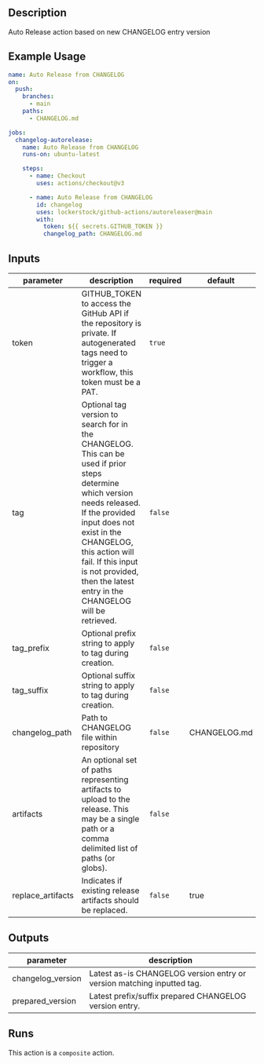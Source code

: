 <!-- action-docs-description -->
## Description

Auto Release action based on new CHANGELOG entry version


<!-- action-docs-description -->

## Example Usage

```yaml
name: Auto Release from CHANGELOG
on:
  push:
    branches:
      - main
    paths:
      - CHANGELOG.md

jobs:
  changelog-autorelease:
    name: Auto Release from CHANGELOG
    runs-on: ubuntu-latest

    steps:
      - name: Checkout
        uses: actions/checkout@v3

      - name: Auto Release from CHANGELOG
        id: changelog
        uses: lockerstock/github-actions/autoreleaser@main
        with:
          token: ${{ secrets.GITHUB_TOKEN }}
          changelog_path: CHANGELOG.md
```

<!-- action-docs-inputs -->
## Inputs

| parameter | description | required | default |
| - | - | - | - |
| token | GITHUB_TOKEN to access the GitHub API if the repository is private. If autogenerated tags need to trigger a workflow, this token must be a PAT. | `true` |  |
| tag | Optional tag version to search for in the CHANGELOG. This can be used if prior steps determine which version needs released. If the provided input does not exist in the CHANGELOG, this action will fail. If this input is not provided, then the latest entry in the CHANGELOG will be retrieved. | `false` |  |
| tag_prefix | Optional prefix string to apply to tag during creation. | `false` |  |
| tag_suffix | Optional suffix string to apply to tag during creation. | `false` |  |
| changelog_path | Path to CHANGELOG file within repository | `false` | CHANGELOG.md |
| artifacts | An optional set of paths representing artifacts to upload to the release. This may be a single path or a comma delimited list of paths (or globs). | `false` |  |
| replace_artifacts | Indicates if existing release artifacts should be replaced. | `false` | true |



<!-- action-docs-inputs -->

<!-- action-docs-outputs -->
## Outputs

| parameter | description |
| - | - |
| changelog_version | Latest as-is CHANGELOG version entry or version matching inputted tag. |
| prepared_version | Latest prefix/suffix prepared CHANGELOG version entry. |



<!-- action-docs-outputs -->

<!-- action-docs-runs -->
## Runs

This action is a `composite` action.


<!-- action-docs-runs -->
